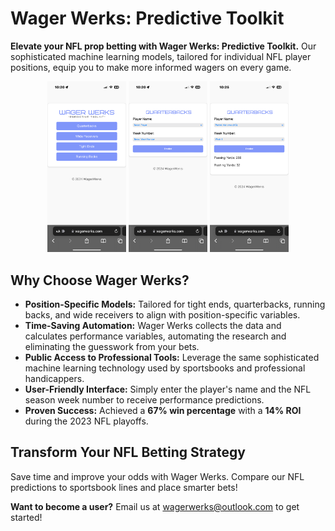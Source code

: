 # Wager Werks: Predictive Toolkit
**Elevate your NFL prop betting with Wager Werks: Predictive Toolkit.** Our sophisticated machine learning models, tailored for individual NFL player positions, equip you to make more informed wagers on every game.

<p align="center">
  <img src="./IMG_3227.png" alt="Wager Werks Screenshot 1" width="25%">
  <img src="./IMG_3228.png" alt="Wager Werks Screenshot 2" width="25%">
  <img src="./IMG_3229.png" alt="Wager Werks Screenshot 3" width="25%">
</p>

## Why Choose Wager Werks?

- **Position-Specific Models:** Tailored for tight ends, quarterbacks, running backs, and wide receivers to align with position-specific variables.
- **Time-Saving Automation:** Wager Werks collects the data and calculates performance variables, automating the research and eliminating the guesswork from your bets.
- **Public Access to Professional Tools:** Leverage the same sophisticated machine learning technology used by sportsbooks and professional handicappers.
- **User-Friendly Interface:** Simply enter the player's name and the NFL season week number to receive performance predictions.
- **Proven Success:** Achieved a **67% win percentage** with a **14% ROI** during the 2023 NFL playoffs.

## Transform Your NFL Betting Strategy

Save time and improve your odds with Wager Werks. Compare our NFL predictions to sportsbook lines and place smarter bets!

**Want to become a user?** Email us at [wagerwerks@outlook.com](mailto:wagerwerks@outlook.com) to get started!
